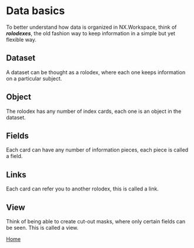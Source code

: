 # Data basics

To better understand how data is organized in NX.Workspace, think of ***rolodexes***, the old fashion way to keep
information in a simple but yet flexible way.

## Dataset

A dataset can be thought as a rolodex, where each one keeps information on a particular subject.

## Object

The rolodex has any number of index cards, each one is an object in the dataset.

## Fields

Each card can have any number of information pieces, each piece is called a field.

## Links

Each card can refer you to another rolodex, this is called a link.

## View

Think of being able to create cut-out masks, where only certain fields can be seen.  This is called a view.

[Home](../README.md)
